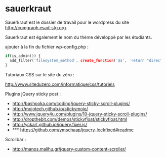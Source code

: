 ﻿sauerkraut
==========

Sauerkraut est le dossier de travail pour le wordpress du site http://comgraph.esad-stg.org.

Sauerkraut est également le nom du thème développé par les étudiants.


ajouter à la fin du fichier wp-config.php :
```php
if(is_admin()) {
  add_filter('filesystem_method', create_function('$a', 'return "direct";' )); define( 'FS_CHMOD_DIR', 0751 );
}
```

Tutoriaux CSS sur le site du zéro :

http://www.siteduzero.com/informatique/css/tutoriels


Plugins jQuery sticky post :
- http://bashooka.com/coding/jquery-sticky-scroll-plugins/
- http://mojotech.github.io/stickymojo/
- http://www.jquery4u.com/plugins/10-jquery-sticky-scroll-plugins/
- http://dropthebit.com/demos/stickyfloat/stickyfloat.html
- http://yckart.github.io/jquery.fixer.js/
- *** https://github.com/ymschaap/jquery-lockfixed#readme


Scrollbar :
- http://manos.malihu.gr/jquery-custom-content-scroller/
